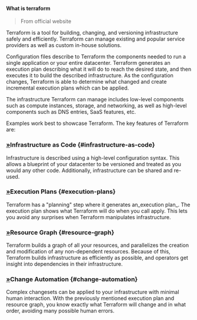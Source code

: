 #### What is terraform 

> From official website

Terraform is a tool for building, changing, and versioning infrastructure safely and efficiently. Terraform can manage existing and popular service providers as well as custom in-house solutions.

Configuration files describe to Terraform the components needed to run a single application or your entire datacenter. Terraform generates an execution plan describing what it will do to reach the desired state, and then executes it to build the described infrastructure. As the configuration changes, Terraform is able to determine what changed and create incremental execution plans which can be applied.

The infrastructure Terraform can manage includes low-level components such as compute instances, storage, and networking, as well as high-level components such as DNS entries, SaaS features, etc.

Examples work best to showcase Terraform.
The key features of Terraform are:

### [»](https://www.terraform.io/intro/index.html#infrastructure-as-code)Infrastructure as Code {#infrastructure-as-code}

Infrastructure is described using a high-level configuration syntax. This allows a blueprint of your datacenter to be versioned and treated as you would any other code. Additionally, infrastructure can be shared and re-used.

### [»](https://www.terraform.io/intro/index.html#execution-plans)Execution Plans {#execution-plans}

Terraform has a "planning" step where it generates an_execution plan_. The execution plan shows what Terraform will do when you call apply. This lets you avoid any surprises when Terraform manipulates infrastructure.

### [»](https://www.terraform.io/intro/index.html#resource-graph)Resource Graph {#resource-graph}

Terraform builds a graph of all your resources, and parallelizes the creation and modification of any non-dependent resources. Because of this, Terraform builds infrastructure as efficiently as possible, and operators get insight into dependencies in their infrastructure.

### [»](https://www.terraform.io/intro/index.html#change-automation)Change Automation {#change-automation}

Complex changesets can be applied to your infrastructure with minimal human interaction. With the previously mentioned execution plan and resource graph, you know exactly what Terraform will change and in what order, avoiding many possible human errors.





